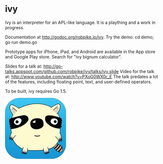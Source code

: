 ivy
===

Ivy is an interpreter for an APL-like language. It is a plaything and a work in
progress.

Documentation at http://godoc.org/robpike.io/ivy.
Try the demo:
	cd demo; go run demo.go

Prototype apps for iPhone, iPad, and Android are available in the App store and Google Play store.
Search for "ivy bignum calculator".

Slides for a talk at: http://go-talks.appspot.com/github.com/robpike/ivy/talks/ivy.slide
Video for the talk at: http://www.youtube.com/watch?v=PXoG0WX0r_E
The talk predates a lot of the features, including floating point, text, and user-defined operators.

To be built, ivy requires Go 1.5.


![Ivy](ivy.jpg)
